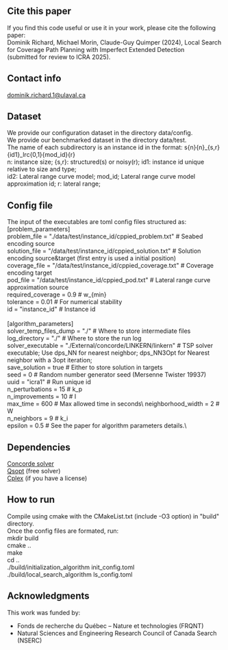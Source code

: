 ## Cite this paper
If you find this code useful or use it in your work, please cite the following paper:\
Dominik Richard, Michael Morin, Claude-Guy Quimper (2024), Local Search for Coverage Path Planning with Imperfect Extended Detection\
(submitted for review to ICRA 2025).

## Contact info
dominik.richard.1@ulaval.ca

## Dataset
We provide our configuration dataset in the directory data/config.\
We provide our benchmarked dataset in the directory data/test.\
The name of each subdirectory is an instance id in the format: s{n}{n}_{s,r}{id1}_lrc{0,1}{mod_id}{r}\
n: instance size; {s,r}: structured(s) or noisy(r); id1: instance id unique relative to size and type;\
id2: Lateral range curve model; mod_id; Lateral range curve model approximation id; r: lateral range;

## Config file
The input of the executables are toml config files structured as:\
\[problem_parameters\] \
problem_file = "./data/test/instance_id/cppied_problem.txt" # Seabed encoding source\
solution_file = "/data/test/instance_id/cppied_solution.txt" # Solution encoding source&target (first entry is used a initial position)\
coverage_file = "/data/test/instance_id/cppied_coverage.txt" # Coverage encoding target\
pod_file = "/data/test/instance_id/cppied_pod.txt" # Lateral range curve approximation source\
required_coverage = 0.9 # w_{min}\
tolerance = 0.01 # For numerical stability\
id = "instance_id" # Instance id\
\
\[algorithm_parameters\]\
solver_temp_files_dump = "./" # Where to store intermediate files\
log_directory = "./" # Where to store the run log\
solver_executable = "./External/concorde/LINKERN/linkern" # TSP solver executable; Use dps_NN for nearest neighbor; dps_NN3Opt for Nearest neighbor with a 3opt iteration;\
save_solution = true # Either to store solution in targets\
seed = 0 # Random number generator seed (Mersenne Twister 19937)\
uuid = "icra1" # Run unique id\
n_perturbations = 15 # k_p\
n_improvements = 10 # I\
max_time = 600 # Max allowed time in seconds\ 
neighborhood_width = 2 # W\
n_neighbors = 9 # k_i\
epsilon = 0.5 # See the paper for algorithm parameters details.\

## Dependencies
[Concorde solver](https://www.math.uwaterloo.ca/tsp/concorde.html)\
[Qsopt](https://www.math.uwaterloo.ca/~bico/qsopt/) (free solver)\
[Cplex](https://www.ibm.com/products/ilog-cplex-optimization-studio) (if you have a license)

## How to run
Compile using cmake with the CMakeList.txt (include -O3 option) in "build" directory.\
Once the config files are formated, run:\
mkdir build\
cmake ..\
make\
cd ..\
./build/initialization_algorithm init_config.toml\
./build/local_search_algorithm ls_config.toml

## Acknowledgments
This work was funded by:
- Fonds de recherche du Québec – Nature et technologies (FRQNT)
- Natural Sciences and Engineering Research Council of Canada Search (NSERC)
